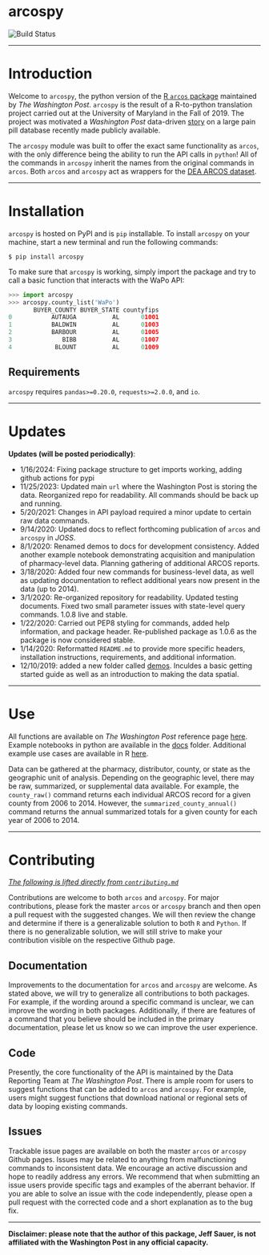 # arcospy

![Build Status](https://travis-ci.com/jeffcsauer/arcospy.svg?token=sRx5dHJBVzwnJnFuh3p9&branch=master)

----

# Introduction

Welcome to `arcospy`, the python version of the [R `arcos` package](https://github.com/wpinvestigative/arcos) maintained by *The Washington Post*. `arcospy` is the result of a R-to-python translation project carried out at the University of Maryland in the Fall of 2019. The project was motivated a *Washington Post* data-driven [story](https://www.washingtonpost.com/graphics/2019/investigations/dea-pain-pill-database/#download-resources) on a large pain pill database recently made publicly available.

The `arcospy` module was built to offer the exact same functionality as `arcos`, with the only difference being the ability to run the API calls in `python`! All of the commands in `arcospy` inherit the names from the original commands in `arcos`. Both `arcos` and `arcospy` act as wrappers for the [DEA ARCOS dataset](https://arcos-api.ext.nile.works/__swagger__/).

----

# Installation

`arcospy` is hosted on PyPI and is `pip` installable. To install `arcospy` on your machine, start a new terminal and run the following commands:

`$ pip install arcospy`

To make sure that `arcospy` is working, simply import the package and try to call a basic function that interacts with the WaPo API:

```py
>>> import arcospy
>>> arcospy.county_list('WaPo')
       BUYER_COUNTY BUYER_STATE countyfips
0           AUTAUGA          AL      01001
1           BALDWIN          AL      01003
2           BARBOUR          AL      01005
3              BIBB          AL      01007
4            BLOUNT          AL      01009
```

## Requirements

`arcospy` requires `pandas>=0.20.0`, `requests>=2.0.0`, and `io`.

---

# Updates

**Updates (will be posted periodically)**:
- 1/16/2024: Fixing package structure to get imports working, adding github actions for pypi
- 11/25/2023: Updated main `url` where the Washington Post is storing the data. Reorganized repo for readability. All commands should be back up and running. 
- 5/20/2021: Changes in API payload required a minor update to certain raw data commands.
- 9/14/2020: Updated docs to reflect forthcoming publication of `arcos` and `arcospy` in *JOSS*.
- 8/1/2020: Renamed demos to docs for development consistency. Added another example notebook demonstrating acquisition and manipulation of pharmacy-level data. Planning gathering of additional ARCOS reports. 
- 3/18/2020: Added four new commands for business-level data, as well as updating documentation to reflect additional years now present in the data (up to 2014).
- 3/1/2020: Re-organized repository for readability. Updated testing documents. Fixed two small parameter issues with state-level query commands.  1.0.8 live and stable.
- 1/22/2020: Carried out PEP8 styling for commands, added help information, and package header. Re-published package as 1.0.6 as the package is now considered stable.  
- 1/14/2020: Reformatted `README.md` to provide more specific headers, installation instructions, requirements, and additional information.
- 12/10/2019: added a new folder called [demos](https://github.com/jeffcsauer/arcospy/tree/master/demos). Inculdes a basic getting started guide as well as an introduction to making the data spatial.

---

# Use

All functions are available on *The Washington Post* reference page [here](https://wpinvestigative.github.io/arcos/reference/index.html). Example notebooks in python are available in the [docs](https://github.com/jeffcsauer/arcospy/tree/master/docs) folder. Additional example use cases are available in R [here](https://wpinvestigative.github.io/arcos/articles/). 

Data can be gathered at the pharmacy, distributor, county, or state as the geographic unit of analysis. Depending on the geographic level, there may be raw, summarized, or supplemental data available. For example, the `county_raw()` command returns each individual ARCOS record for a given county from 2006 to 2014. However, the `summarized_county_annual()` command returns the annual summarized totals for a given county for each year of 2006 to 2014.


---

# Contributing

*[The following is lifted directly from `contributing.md`](https://github.com/jeffcsauer/arcos_arcospy_information/blob/master/contributing.md)*

Contributions are welcome to both `arcos` and `arcospy`. For major contributions, please fork the master `arcos` or `arcospy` branch and then open a pull request with the suggested changes. We will then review the change and determine if there is a generalizable solution to both `R` and `Python`. If there is no generalizable solution, we will still strive to make your contribution visible on the respective Github page.

## Documentation

Improvements to the documentation for `arcos` and `arcospy` are welcome. As stated above, we will try to generalize all contributions to both packages. For example, if the wording around a specific command is unclear, we can improve the wording in both packages. Additionally, if there are features of a command that you believe should be included in the primary documentation, please let us know so we can improve the user experience.

## Code

Presently, the core functionality of the API is maintained by the Data Reporting Team at *The Washington Post*. There is ample room for users to suggest functions that can be added to `arcos` and `arcospy`. For example, users might suggest functions that download national or regional sets of data by looping existing commands.

## Issues

Trackable issue pages are available on both the master `arcos` or `arcospy` Github pages. Issues may be related to anything from malfunctioning commands to inconsistent data. We encourage an active discussion and hope to readily address any errors. We recommend that when submitting an issue users provide specific tags and examples of the aberrant behavior. If you are able to solve an issue with the code independently, please open a pull request with the corrected code and a short explanation as to the bug fix.

---

**Disclaimer: please note that the author of this package, Jeff Sauer, is not affiliated with the Washington Post in any official capacity.**
